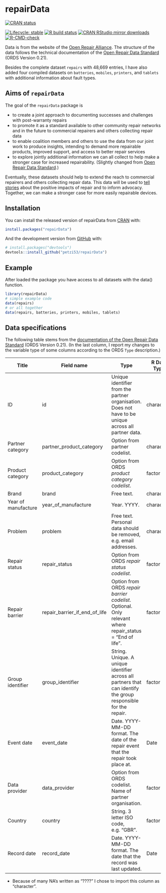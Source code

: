 
<!-- README.md is generated from README.Rmd. Please edit that file -->

# repairData

<!-- badges: start -->

[![CRAN
status](https://www.r-pkg.org/badges/version/repairData)](https://cran.r-project.org/package=repairData)

[![Lifecycle:
stable](https://img.shields.io/badge/lifecycle-stable-green.svg)](https://lifecycle.r-lib.org/articles/stages.html#stable)
[![R build
status](https://github.com/petzi53/repairData/workflows/R-CMD-check/badge.svg)](https://github.com/petzi53/repairData/actions)
[![CRAN RStudio mirror
downloads](http://cranlogs.r-pkg.org/badges/repairData)](https://cran.r-project.org/package=repairData)
[![R-CMD-check](https://github.com/petzi53/repairData/workflows/R-CMD-check/badge.svg)](https://github.com/petzi53/repairData/actions)
<!-- badges: end -->

Data is from the website of the [Open Repair
Alliance](https://openrepair.org/open-data/downloads/). The structure of
the data follows the technical documentation of the [Open Repair Data
Standard](https://standard.openrepair.org/) (ORDS Version 0.21).

Besides the complete dataset `repairs` with 48,669 entries, I have also
added four compiled datasets on `batteries`, `mobiles`, `printers`, and
`tablets` with additional information about fault types.

## Aims of `repairData`

The goal of the `repairData` package is

-   to create a joint approach to documenting successes and challenges
    with post-warranty repairs
-   to promote it as a standard available to other community repair
    networks and in the future to commercial repairers and others
    collecting repair data
-   to enable coalition members and others to use the data from our
    joint work to produce insights, intending to demand more repairable
    products, improved support, and access to better repair services
-   to explore jointly additional information we can all collect to help
    make a stronger case for increased repairability. (Slightly changed
    from [Open Repair Data
    Standard](https://standard.openrepair.org/about.html).)

Eventually, these datasets should help to extend the reach to commercial
repairers and others collecting repair data. This data will be used to
[tell stories](https://openrepair.org/open-data/insights/) about the
positive impacts of repair and to inform advocacy. Together, we can make
a stronger case for more easily repairable devices.

## Installation

You can install the released version of repairData from
[CRAN](https://CRAN.R-project.org) with:

``` r
install.packages("repairData")
```

And the development version from [GitHub](https://github.com/) with:

``` r
# install.packages("devtools")
devtools::install_github("petzi53/repairData")
```

## Example

After loaded the package you have access to all datasets with the data()
function.

``` r
library(repairData)
# simple example code
data(repairs)
# or all together
data(repairs, batteries, printers, mobiles, tablets)
```

## Data specifications

The following table stems from the [documentation of the Open Repair
Data
Standard](https://standard.openrepair.org/standard.html#field-reference)
(ORDS Version 0.21). (In the last column, I report my changes to the
variable type of some columns according to the ORDS `Type` description.)

| Title               | Field name                         | Type                                                                                                            | R Data Type |
|---------------------|------------------------------------|-----------------------------------------------------------------------------------------------------------------|-------------|
| ID                  | id                                 | Unique identifier from the partner organisation. Does not have to be unique across all partner data.            | character   |
| Partner category    | partner\_product\_category         | Option from partner codelist.                                                                                   | character   |
| Product category    | product\_category                  | Option from ORDS *product category codelist*.                                                                   | factor      |
| Brand               | brand                              | Free text.                                                                                                      | character   |
| Year of manufacture | year\_of\_manufacture              | Year. YYYY.                                                                                                     | character\* |
| Problem             | problem                            | Free text. Personal data should be removed, e.g. email addresses.                                               | character   |
| Repair status       | repair\_status                     | Option from ORDS *repair status codelist*.                                                                      | factor      |
| Repair barrier      | repair\_barrier\_if\_end\_of\_life | Option from ORDS *repair barrier codelist*. Optional. Only relevant where repair\_status = “End of life”.       | factor      |
| Group identifier    | group\_identifier                  | String. Unique. A unique identifier across all partners that can identify the group responsible for the repair. | factor      |
| Event date          | event\_date                        | Date. YYYY-MM-DD format. The date of the repair event that the repair took place at.                            | Date        |
| Data provider       | data\_provider                     | Option from ORDS codelist. Name of partner organisation.                                                        | factor      |
| Country             | country                            | String. 3 letter ISO code, e.g. “GBR”.                                                                          | factor      |
| Record date         | record\_date                       | Date. YYYY-MM-DD format. The date that the record was last updated.                                             | Date        |

-   Because of many NA’s written as “????” I chose to import this column
    as “character”.
